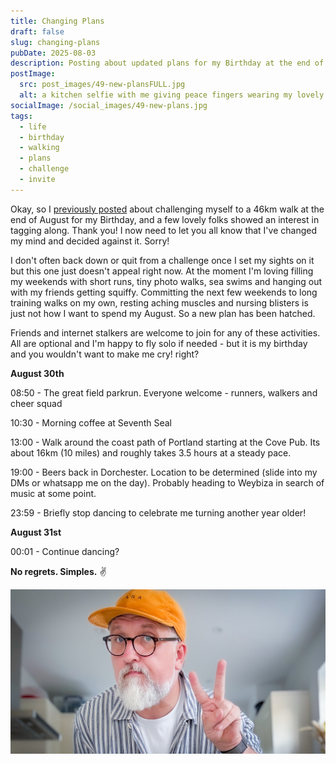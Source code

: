 ```yaml
---
title: Changing Plans
draft: false
slug: changing-plans
pubDate: 2025-08-03
description: Posting about updated plans for my Birthday at the end of the month. A boy just wants to have fun, and this is how I intend to celebrate this year.
postImage:
  src: post_images/49-new-plansFULL.jpg
  alt: a kitchen selfie with me giving peace fingers wearing my lovely orange vaga hat
socialImage: /social_images/49-new-plans.jpg
tags:
  - life
  - birthday
  - walking
  - plans
  - challenge
  - invite
---
```


Okay, so I [previously posted](https://hellostu.xyz/posts/46-before-46/) about challenging myself to a 46km walk at the end of August for my Birthday, and a few lovely folks showed an interest in tagging along. Thank you! I now need to let you all know that I've changed my mind and decided against it. Sorry!

I don't often back down or quit from a challenge once I set my sights on it but this one just doesn't appeal right now. At the moment I'm loving filling my weekends with short runs, tiny photo walks, sea swims and hanging out with my friends getting squiffy. Committing the next few weekends to long training walks on my own, resting aching muscles and nursing blisters is just not how I want to spend my August. So a new plan has been hatched.

Friends and internet stalkers are welcome to join for any of these activities. All are optional and I'm happy to fly solo if needed - but it is my birthday and you wouldn't want to make me cry! right?

**August 30th**

08:50 - The great field parkrun. Everyone welcome - runners, walkers and cheer squad

10:30 - Morning coffee at Seventh Seal

13:00 - Walk around the coast path of Portland starting at the Cove Pub. Its about 16km (10 miles) and roughly takes 3.5 hours at a steady pace.

19:00 - Beers back in Dorchester. Location to be determined (slide into my DMs or whatsapp me on the day). Probably heading to Weybiza in search of music at some point.

23:59 - Briefly stop dancing to celebrate me turning another year older!

**August 31st**

00:01 - Continue dancing?

**No regrets. Simples.** ✌️

![a kitchen selfie with me giving peace fingers wearing my lovely orange vaga hat](post_images/49-new-plansFULL.jpg)
